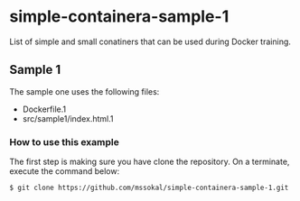 # simple-containera-sample-1
List of simple and small conatiners that can be used during Docker training.


## Sample 1

The sample one uses the following files:
- Dockerfile.1
- src/sample1/index.html.1


### How to use this example

The first step is making sure you have clone the repository. On a terminate, execute the command below:
```
$ git clone https://github.com/mssokal/simple-containera-sample-1.git
```

